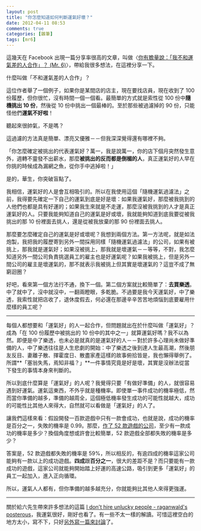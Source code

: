 ```yaml
---
layout: post
title: "你怎麼知道如何判斷運氣好壞？"
date: 2012-04-11 08:53
comments: true
categories: [雜筆]
tags: [mr6]
---
```


這幾天在 Facebook 出現一篇分享率很高的文章，叫做〈[你有膽量說：「我不和運氣差的人合作」？ (Mr. 6)][mr6]〉，帶給我很多想法，在這裡分享一下。

<!-- more -->

什麼叫做「不和運氣差的人合作」？

這位作者舉了一個例子，如果你是某間店的店主，現在要找店員，現在收到了 100 份履歷，但你很忙，沒有時間一個一個看。最簡單的方式就是索性從 100 份中**隨機挑出 10 份**，然後從 10 份中挑出一個最棒的。至於那些被過濾掉的 90 份，只能怪他們**運氣不好啦**！

聽起來很帥氣，不是嗎？

這過濾的方法真是簡單、漂亮又優雅－－但我深深覺得還有哪裡不夠。

「你怎麼確定被挑出的代表運氣好？萬一，我是說萬一，你的店下個月突然發生意外，週轉不靈發不出薪水，那麼**被挑出的反而都是倒楣的人**，真正運氣好的人早在你挑的時候成為漏網之魚，從你手中逃掉啦！」

是的，華生，你突破盲點了。

我相信，運氣好的人是會互相吸引的。所以在我使用這個「隨機運氣過濾法」之前，我得要先確定一下自己的運氣到底是好是壞：如果我運氣好，那麼被我挑到的人他們也都是具有好運的；如果我生來就是不走運，那麼沒被我挑到的人才是真正運氣好的人。只要我能夠知道自己的運氣是好或壞，我就能夠知道到底我要從被我挑出的那 10 份裡面去挑人，還是從被我放棄的那 90 份裡面去挑人。

那麼要怎麼確定自己的運氣是好或壞呢？我想到兩個方法。第一方法呢，就是如法炮製，我把我的履歷寄到另外一間採用同樣「隨機運氣過濾法」的公司，如果有被挑上，那我就是運氣好；如果沒被挑上，那我就是壞運氣－－等等，不對，我怎麼知道另外一間公司負責挑選員工的雇主也是好運氣呢？如果我被挑上，但是另外一間公司的雇主是壞運氣的，那不就表示我被挑上但其實是壞運氣的？這豈不成了無窮迴圈？

好吧，看來第一個方法行不通，換下一個。第二個方案就比較簡單了：**去買樂透**。中了就中了，沒中就沒中，一翻兩瞪眼，多乾脆。不過要是我今天運氣好，中了樂透，我索性就把店收了，退休度假去，何必還在那邊辛辛苦苦地煩惱到底要雇用什麼樣的員工呢？

- - - -

每個人都想要和「運氣好」的人一起合作，但問題就出在於什麼叫做「運氣好」？成為「在 100 份履歷中被挑出的 10 份中的其中之一」就算運氣好嗎？我不以為然。即便是中了樂透，也未必是就真的是運氣好的人－－對於許多心理尚未做好準備的人，中了樂透往往是人生悲劇的開始：中了樂透之後到達人生最高潮，然後朋友反目、妻離子散、揮霍度日、散盡家產這樣的故事俯拾皆是，我也懶得舉例了。所謂**「塞翁失馬，焉知非福？」**一件事情究竟是好是壞，其實是沒辦法從當下發生的事情本身來判斷的。

所以到底什麼算是「運氣好」的人呢？我覺得只要「有做好準備」的人，就很容易遇到好運氣。運氣這東西，不外乎就是種機率。即使單一事件成功的機率極低，然而當你準備的越多，準備的越周全，這個極低機率發生成功的可能性就越大，成功的可能性比其他人來得大，自然就可以看做是「運氣好」的人了。

讓我們這樣來看：假設開發一百款遊戲中只有一款會成功，也就是說，成功的機率是百分之一，失敗的機率是 0.99。那麼，[作了 52 款遊戲的公司][rovio]，至少有一款成功的機率是多少？換個角度想或許會比較簡單，52 款遊戲全部都失敗的機率是多少？

答案是，52 款遊戲都失敗的機率是 59%，所以相反的，有逾四成的機率這家公司能夠有一款以上的成功遊戲。**四成**跟**百分之一**，很大的差距不是？而只要能有一款成功的遊戲，這家公司就能夠開始踏上好運的高速公路，吸引到更多「運氣好」的員工一起加入，進入正向循環。

所以，運氣人人都有，但你準備的越多越充分，你就能夠比其他人來得更強運。

- - - -

關於給六先生帶來許多想法的這篇 [I don't hire unlucky people - raganwald's posterous][posterous]，我運氣很好，剛好也看了。有一些不太一樣的解讀。可惜這裡空白的地方太小，寫不下，只好[另外寫一篇來討論](/blog/2012/04/11/to-hire-lucky-or-unlucky-its-a-question/)了。

[mr6]: http://mr6.cc/?p=7363#more-7363
[posterous]: http://raganwald.posterous.com/i-dont-hire-unlucky-people
[rovio]: http://www.rovio.com/
